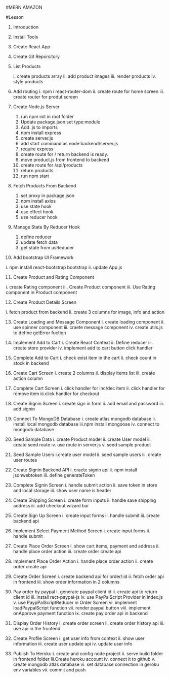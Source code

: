 #MERN AMAZON

#Lesson

1. Introduction
2. Install Tools
3. Create React App
4. Create Git Reporsitory
5. List Products

   i. create products array
   ii. add product images
   iii. render products
   iv. style products

6. Add routing
   i. npm i react-router-dom
   ii. create route for home screen
   iii. create router for produt screen

7. Create Node.js Server

   1. run npm init in root folder
   2. Update package.json set type:module
   3. Add .js to imports
   4. npm install express
   5. create server.js
   6. add start command as node backend/server.js
   7. require express
   8. create route for / return backend is ready.
   9. move product.js from frontend to backend
   10. create route for /api/products
   11. return products
   12. run npm start

8. Fetch Products From Backend

   1. set proxy in package.json
   2. npm install axios
   3. use state hook
   4. use effect hook
   5. use reducer hook

9. Manage State By Reducer Hook

   1. define reducer
   2. update fetch data
   3. get state from usReducer

10. Add bootstrap UI Framework

i. npm install react-bootstrap bootstrap
ii. update App.js

11. Create Product and Rating Component

i. create Rating component
ii.. Create Product component
iii. Use Rating component in Product component

12. Create Product Details Screen

i. fetch product from backend
ii. create 3 columns for image, info and action

13. Create Loading and Message Component
    i. create loading component
    ii. use spinner component
    iii. craete message component
    iv. create utils.js to define getError fuction

14. Implement Add to Cart
    i. Create React Context
    ii. Define reducer
    iii. create store provider
    iv. implement add to cart button click handler

15. Complete Add to Cart
    i. check exist item in the cart
    ii. check count in stock in backend

16. Create Cart Screen
    i. create 2 columns
    ii. display items list
    iii. create action column
17. Complete Cart Screen
    i. click handler for inc/dec item
    ii. click handler for remove item
    iii.click handler for checkout

18. Create Signin Screen
    i. create sign in form
    ii. add email and password
    iii. add signin

19. Connect To MongoDB Database
    i. create atlas mongodb database
    ii. install local mongodb database
    iii.npm install mongoose
    iv. connect to mongodb database

20. Seed Sample Data
    i. create Product model
    ii. create User model
    iii. create seed route
    iv. use route in server.js
    v. seed sample product

21. Seed Sample Users
    i.create user model
    ii. seed sample users
    iii. create user routes

22. Create Signin Backend API
    i. craete signin api
    ii. npm install jsonwebtoken
    iii. define generateToken

23. Complete Signin Screen
    i. handle submit action
    ii. save token in store and local storage
    iii. show user name is header

24. Create Shipping Screen
    i. create form inputs
    ii. handle save shipping address
    iii. add checkout wizard bar

25. Create Sign Up Screen
    i. create input forms
    ii. handle submit
    iii. create backend api

26. Implement Select Payment Method Screen
    i. create input forms
    ii. handle submit

27. Create Place Order Screen
    i. show cart items, payment and address
    ii. handle place order action
    iii. create order create api

28. Implement Place Order Action
    i. handle place order action
    ii. create order create api

29. Create Order Screen
    i. create backend api for order/:id
    ii. fetch order api in frontend
    iii. show order information in 2 columns

30. Pay order by paypal
    i. generate paypal client id
    ii. create api to return client id
    iii. install ract-paypal-js
    iv. use PayPalScript Provider in index.js
    v. use PaypPalScriptReducer in Order Screen
    vi. implement loadPaypalScript function
    vii. render paypal button
    viii. implement onApprove payment function
    ix. create pay order api in backend

31. Display Order History
    i. create order screen
    ii. create order history api
    iii. use api in the frontend

32. Create Profile Screen
    i. get user info from context
    ii. show user information
    iii. create user update api
    iv. update user info

33. Publish To Heroku
    i. create and config node project
    ii. serve build folder in frontend folder
    iii.Create heroku account
    iv. connect it to github
    v. create mongodb atlas database
    vi. set database connection in geroku env variables
    vii. commit and push
